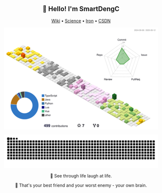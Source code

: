 <h2 align="center">👋 Hello! I'm SmartDengC</h2>

<p align="center">
  <a href="https://wiki.hahadeng.org/">Wiki</a> •
  <a href="https://s.vdcc.cn/">Science</a> •
  <a href="https://i.vdcc.cn/">Iron</a> •
  <a href="https://blog.csdn.net/weixin_41288824?spm=1000.2115.3001.5343">CSDN</a>
</p>

![](./profile-3d-contrib/profile-season-animate.svg)

<picture>
  <source media="(prefers-color-scheme: dark)" srcset="https://raw.githubusercontent.com/SmartDengC/SmartDengC/output/github-contribution-grid-snake-dark.svg">
  <source media="(prefers-color-scheme: light)" srcset="https://raw.githubusercontent.com/SmartDengC/SmartDengC/output/github-contribution-grid-snake.svg">
  <img alt="github contribution grid snake animation" src="https://raw.githubusercontent.com/SmartDengC/SmartDengC/output/github-contribution-grid-snake.svg">
</picture>

<p align= "center"> 👋 See through life laugh at life. </p>
<p align= "center"> 🤔 That's your best friend and your worst enemy - your own brain.</p>
